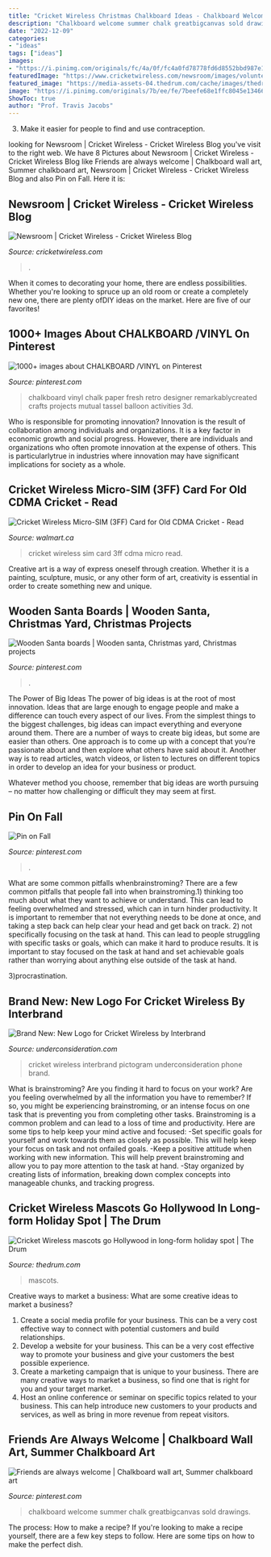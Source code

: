 ```yaml
---
title: "Cricket Wireless Christmas Chalkboard Ideas - Chalkboard Welcome Summer Chalk Greatbigcanvas Sold Drawings"
description: "Chalkboard welcome summer chalk greatbigcanvas sold drawings"
date: "2022-12-09"
categories:
- "ideas"
tags: ["ideas"]
images:
- "https://i.pinimg.com/originals/fc/4a/0f/fc4a0fd78778fd6d8552bbd987e10739.jpg"
featuredImage: "https://www.cricketwireless.com/newsroom/images/volunteerism+thumbnail.bmp"
featured_image: "https://media-assets-04.thedrum.com/cache/images/thedrum-prod/s3-news-tmp-127306-screen_shot_2018-11-09_at_2.47.35_pm--2x1--940.png"
image: "https://i.pinimg.com/originals/7b/ee/fe/7beefe68e1ffc8045e13466177e0a3da.jpg"
ShowToc: true
author: "Prof. Travis Jacobs"
---
```



3. Make it easier for people to find and use contraception.

	

		
looking for Newsroom | Cricket Wireless - Cricket Wireless Blog you've visit to the right web. We have 8 Pictures about Newsroom | Cricket Wireless - Cricket Wireless Blog like Friends are always welcome | Chalkboard wall art, Summer chalkboard art, Newsroom | Cricket Wireless - Cricket Wireless Blog and also Pin on Fall. Here it is:
		
    
## Newsroom | Cricket Wireless - Cricket Wireless Blog

<img loading=lazy src="https://www.cricketwireless.com/newsroom/images/volunteerism+thumbnail.bmp" onerror="this.onerror=null;this.src='https://tse4.mm.bing.net/th?id=OIP.DpPn9635zJKZ6UmjqK1ZygHaE8&amp;pid=15.1';" alt="Newsroom | Cricket Wireless - Cricket Wireless Blog">

_Source: cricketwireless.com_

>. 

	

When it comes to decorating your home, there are endless possibilities. Whether you're looking to spruce up an old room or create a completely new one, there are plenty ofDIY ideas on the market. Here are five of our favorites!

    
## 1000+ Images About CHALKBOARD /VINYL On Pinterest

<img loading=lazy src="https://s-media-cache-ak0.pinimg.com/736x/0b/bd/db/0bbddbcb7e7afb449391c1523eabb0aa.jpg" onerror="this.onerror=null;this.src='https://tse3.mm.bing.net/th?id=OIP.nGg2zhiMv3-qMsskNAfZPgAAAA&amp;pid=15.1';" alt="1000+ images about CHALKBOARD /VINYL on Pinterest">

_Source: pinterest.com_

>chalkboard vinyl chalk paper fresh retro designer remarkablycreated crafts projects mutual tassel balloon activities 3d. 

	

Who is responsible for promoting innovation?
Innovation is the result of collaboration among individuals and organizations. It is a key factor in economic growth and social progress. However, there are individuals and organizations who often promote innovation at the expense of others. This is particularlytrue in industries where innovation may have significant implications for society as a whole.

    
## Cricket Wireless Micro-SIM (3FF) Card For Old CDMA Cricket - Read

<img loading=lazy src="https://i5.walmartimages.com/asr/9440d363-cc9c-456d-ace2-69548d7c26e6_1.4bda1f8793a3ee10bb947455491f3518.jpeg" onerror="this.onerror=null;this.src='https://tse2.mm.bing.net/th?id=OIP.HM_HGjBVatDXz14nvqmgbQHaHa&amp;pid=15.1';" alt="Cricket Wireless Micro-SIM (3FF) Card for Old CDMA Cricket - Read">

_Source: walmart.ca_

>cricket wireless sim card 3ff cdma micro read. 

	

Creative art is a way of express oneself through creation. Whether it is a painting, sculpture, music, or any other form of art, creativity is essential in order to create something new and unique.

    
## Wooden Santa Boards | Wooden Santa, Christmas Yard, Christmas Projects

<img loading=lazy src="https://i.pinimg.com/originals/7c/f7/55/7cf755304e257aa80ab91b845bf9e585.jpg" onerror="this.onerror=null;this.src='https://tse4.mm.bing.net/th?id=OIP.0rteinmwLE8giZKHqLJVnQHaJ4&amp;pid=15.1';" alt="Wooden Santa boards | Wooden santa, Christmas yard, Christmas projects">

_Source: pinterest.com_

>. 

	

The Power of Big Ideas
The power of big ideas is at the root of most innovation. Ideas that are large enough to engage people and make a difference can touch every aspect of our lives. From the simplest things to the biggest challenges, big ideas can impact everything and everyone around them.
There are a number of ways to create big ideas, but some are easier than others. One approach is to come up with a concept that you’re passionate about and then explore what others have said about it. Another way is to read articles, watch videos, or listen to lectures on different topics in order to develop an idea for your business or product.

Whatever method you choose, remember that big ideas are worth pursuing – no matter how challenging or difficult they may seem at first.

    
## Pin On Fall

<img loading=lazy src="https://i.pinimg.com/originals/7b/ee/fe/7beefe68e1ffc8045e13466177e0a3da.jpg" onerror="this.onerror=null;this.src='https://tse3.mm.bing.net/th?id=OIP.9PBl9lXYZHiK-hH9Myx3uwHaNJ&amp;pid=15.1';" alt="Pin on Fall">

_Source: pinterest.com_

>. 

	

What are some common pitfalls whenbrainstroming?
There are a few common pitfalls that people fall into when brainstroming.1) thinking too much about what they want to achieve or understand. This can lead to feeling overwhelmed and stressed, which can in turn hinder productivity. It is important to remember that not everything needs to be done at once, and taking a step back can help clear your head and get back on track.
2) not specifically focusing on the task at hand. This can lead to people struggling with specific tasks or goals, which can make it hard to produce results. It is important to stay focused on the task at hand and set achievable goals rather than worrying about anything else outside of the task at hand.

3)procrastination.

    
## Brand New: New Logo For Cricket Wireless By Interbrand

<img loading=lazy src="https://www.underconsideration.com/brandnew/archives/cricket_wireless_illustrations.png" onerror="this.onerror=null;this.src='https://tse4.mm.bing.net/th?id=OIP.ARx462K757g03p05-sgwRgHaFu&amp;pid=15.1';" alt="Brand New: New Logo for Cricket Wireless by Interbrand">

_Source: underconsideration.com_

>cricket wireless interbrand pictogram underconsideration phone brand. 

	

What is brainstroming?
Are you finding it hard to focus on your work? Are you feeling overwhelmed by all the information you have to remember? If so, you might be experiencing brainstroming, or an intense focus on one task that is preventing you from completing other tasks. Brainstroming is a common problem and can lead to a loss of time and productivity. Here are some tips to help keep your mind active and focused: 
-Set specific goals for yourself and work towards them as closely as possible. This will help keep your focus on task and not onfailed goals. 
-Keep a positive attitude when working with new information. This will help prevent brainstroming and allow you to pay more attention to the task at hand. 
-Stay organized by creating lists of information, breaking down complex concepts into manageable chunks, and tracking progress.

    
## Cricket Wireless Mascots Go Hollywood In Long-form Holiday Spot | The Drum

<img loading=lazy src="https://media-assets-04.thedrum.com/cache/images/thedrum-prod/s3-news-tmp-127306-screen_shot_2018-11-09_at_2.47.35_pm--2x1--940.png" onerror="this.onerror=null;this.src='https://tse4.mm.bing.net/th?id=OIP.j79UHp4ogewO6gu8kHy6TgHaDt&amp;pid=15.1';" alt="Cricket Wireless mascots go Hollywood in long-form holiday spot | The Drum">

_Source: thedrum.com_

>mascots. 

	

Creative ways to market a business: What are some creative ideas to market a business?
1. Create a social media profile for your business. This can be a very cost effective way to connect with potential customers and build relationships.
2. Develop a website for your business. This can be a very cost effective way to promote your business and give your customers the best possible experience.
3. Create a marketing campaign that is unique to your business. There are many creative ways to market a business, so find one that is right for you and your target market.
4. Host an online conference or seminar on specific topics related to your business. This can help introduce new customers to your products and services, as well as bring in more revenue from repeat visitors.

    
## Friends Are Always Welcome | Chalkboard Wall Art, Summer Chalkboard Art

<img loading=lazy src="https://i.pinimg.com/originals/fc/4a/0f/fc4a0fd78778fd6d8552bbd987e10739.jpg" onerror="this.onerror=null;this.src='https://tse3.mm.bing.net/th?id=OIP.f5H9YXt1NiyluvMWI5J16gAAAA&amp;pid=15.1';" alt="Friends are always welcome | Chalkboard wall art, Summer chalkboard art">

_Source: pinterest.com_

>chalkboard welcome summer chalk greatbigcanvas sold drawings. 

	

The process: How to make a recipe?
If you're looking to make a recipe yourself, there are a few key steps to follow. Here are some tips on how to make the perfect dish.

